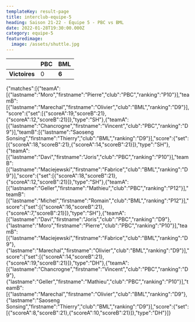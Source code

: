 ```yaml
---
templateKey: result-page
title: interclub-equipe-5
heading: Saison 21-22 - Équipe 5 - PBC vs BML
date: 2022-01-28T19:30:00.000Z
category: equipe-5
featuredimage:
  image: /assets/shuttle.jpg
---
```

|               | PBC   | BML |
| ------------- | ----- | --- |
| **Victoires** | 0 | **6**   |

<scoreboard>{"matches":[{"teamA":[{"lastname":"Moro","firstname":"Pierre","club":"PBC","ranking":"P10"}],"teamB":[{"lastname":"Marechal","firstname":"Olivier","club":"BML","ranking":"D9"}],"score":{"set":[{"scoreA":19,"scoreB":21},{"scoreA":12,"scoreB":21}]},"type":"SH"},{"teamA":[{"lastname":"Chancrogne","firstname":"Vincent","club":"PBC","ranking":"D9"}],"teamB":[{"lastname":"Saoseng Sonsing","firstname":"Thierry","club":"BML","ranking":"D9"}],"score":{"set":[{"scoreA":18,"scoreB":21},{"scoreA":14,"scoreB":21}]},"type":"SH"},{"teamA":[{"lastname":"Davi","firstname":"Joris","club":"PBC","ranking":"P10"}],"teamB":[{"lastname":"Maciejewski","firstname":"Fabrice","club":"BML","ranking":"D9"}],"score":{"set":[{"scoreA":18,"scoreB":21},{"scoreA":12,"scoreB":21}]},"type":"SH"},{"teamA":[{"lastname":"Geller","firstname":"Mathieu","club":"PBC","ranking":"P12"}],"teamB":[{"lastname":"Michel","firstname":"Romain","club":"BML","ranking":"P12"}],"score":{"set":[{"scoreA":16,"scoreB":21},{"scoreA":7,"scoreB":21}]},"type":"SH"},{"teamA":[{"lastname":"Davi","firstname":"Joris","club":"PBC","ranking":"D9"},{"lastname":"Moro","firstname":"Pierre","club":"PBC","ranking":"P10"}],"teamB":[{"lastname":"Maciejewski","firstname":"Fabrice","club":"BML","ranking":"D9"},{"lastname":"Marechal","firstname":"Olivier","club":"BML","ranking":"D9"}],"score":{"set":[{"scoreA":14,"scoreB":21},{"scoreA":19,"scoreB":21}]},"type":"DH"},{"teamA":[{"lastname":"Chancrogne","firstname":"Vincent","club":"PBC","ranking":"D9"},{"lastname":"Geller","firstname":"Mathieu","club":"PBC","ranking":"P10"}],"teamB":[{"lastname":"Marechal","firstname":"Olivier","club":"BML","ranking":"D9"},{"lastname":"Saoseng Sonsing","firstname":"Thierry","club":"BML","ranking":"D9"}],"score":{"set":[{"scoreA":8,"scoreB":21},{"scoreA":10,"scoreB":21}]},"type":"DH"}]}</scoreboard>